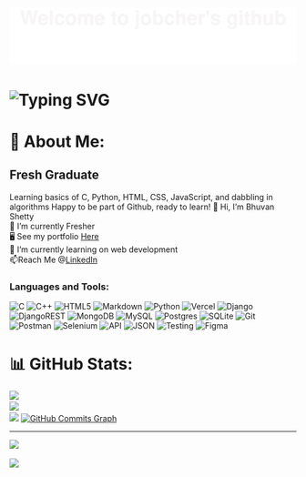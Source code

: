 
# <img src="https://raw.githubusercontent.com/BEPb/BEPb/5c63fa170d1cbbb0b1974f05a3dbe6aca3f5b7f3/assets/Bottom_up.svg">
# <img src="https://readme-typing-svg.demolab.com?font=Orbitron+Code&weight=500&size=24&pause=1000&width=435&lines=Hello+I%27m+Bhuvan+Shetty;Here+is+my+intro+%E2%86%92" alt="Typing SVG" />
# 💫 About Me:
Fresh Graduate
------------------------------------
Learning basics of C, Python, HTML, CSS, JavaScript, and dabbling in algorithms Happy to be part of Github, ready to learn!
👋 Hi, I’m Bhuvan Shetty<br>
🔭 I’m currently Fresher <br>
🖥️  See my portfolio <a href="https://bhuvanshettyy.github.io/portfolio">Here</a><br>
🌱 I’m currently learning on web development<br>
📫Reach Me @<a href="https://www.linkedin.com/in/bhuvanshettyy/">LinkedIn</a><br>

<h3 align="left">Languages and Tools:</h3>


![C](https://img.shields.io/badge/c-%2300599C.svg?style=flat&logo=c&logoColor=white) 
![C++](https://img.shields.io/badge/c++-%2300599C.svg?style=flat&logo=c%2B%2B&logoColor=white) 
![HTML5](https://img.shields.io/badge/html5-%23E34F26.svg?style=flat&logo=html5&logoColor=white) 
![Markdown](https://img.shields.io/badge/markdown-%23000000.svg?style=flat&logo=markdown&logoColor=white)
![Python](https://img.shields.io/badge/python-3670A0?style=flat&logo=python&logoColor=ffdd54) 
![Vercel](https://img.shields.io/badge/vercel-%23000000.svg?style=flat&logo=vercel&logoColor=white) 
![Django](https://img.shields.io/badge/django-%23092E20.svg?style=flat&logo=django&logoColor=white) 
![DjangoREST](https://img.shields.io/badge/DJANGO-REST-ff1709?style=flat&logo=django&logoColor=white&color=ff1709&labelColor=gray) 
![MongoDB](https://img.shields.io/badge/MongoDB-%234ea94b.svg?style=flat&logo=mongodb&logoColor=white) 
![MySQL](https://img.shields.io/badge/mysql-4479A1.svg?style=flat&logo=mysql&logoColor=white) 
![Postgres](https://img.shields.io/badge/postgres-%23316192.svg?style=flat&logo=postgresql&logoColor=white) 
![SQLite](https://img.shields.io/badge/sqlite-%2307405e.svg?style=flat&logo=sqlite&logoColor=white) 
![Git](https://img.shields.io/badge/git-%23F05033.svg?style=flat&logo=git&logoColor=white) 
![Postman](https://img.shields.io/badge/Postman-FF6C37?style=flat&logo=postman&logoColor=white)
![Selenium](https://img.shields.io/badge/Selenium-%2343B02A.svg?style=flat&logo=selenium&logoColor=white)
![API](https://img.shields.io/badge/API-%23000000.svg?style=flat&logo=fastapi&logoColor=white)
![JSON](https://img.shields.io/badge/JSON-%23000000.svg?style=flat&logo=json&logoColor=white)
![Testing](https://img.shields.io/badge/Testing-%23000000.svg?style=flat&logo=checkmarx&logoColor=white)
![Figma](https://img.shields.io/badge/Figma-F24E1E.svg?style=flat&logo=figma&logoColor=white)






# 📊 GitHub Stats:
![](https://github-readme-stats.vercel.app/api?username=bhuvanshettyy&theme=dark&hide_border=false&include_all_commits=false&count_private=false)<br/>
![](https://github-readme-streak-stats.herokuapp.com/?user=bhuvanshettyy&theme=dark&hide_border=false)<br/>
![](https://github-readme-stats.vercel.app/api/top-langs/?username=bhuvanshettyy&theme=dark&hide_border=false&include_all_commits=false&count_private=false&layout=compact)
<a href="https://github.com/bhuvanshettyy">
    <img src="https://github-readme-activity-graph.vercel.app/graph?username=bhuvanshettyy&bg_color=1c1917&color=ffffff&line=0891b2&point=ffffff&area_color=1c1917&area=true&hide_border=true&custom_title=GitHub%20Commits%20Graph" alt="GitHub Commits Graph" />
</a>

---


[![](https://visitcount.itsvg.in/api?id=bhuvanshettyy&label=Profile%20Views&pretty=false)](https://visitcount.itsvg.in)


<img src="https://raw.githubusercontent.com/Trilokia/Trilokia/379277808c61ef204768a61bbc5d25bc7798ccf1/bottom_header.svg">
<!-- Proudly created with GPRM ( https://gprm.itsvg.in ) -->
